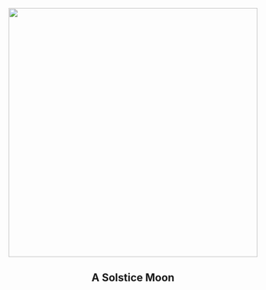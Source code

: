 
<p align="center"><img src="https://apod.nasa.gov/apod/image/2406/SolsMoon2024c1024.jpg" width="500" height="500"></p>
<h2 align="center"> A Solstice Moon </h2>
